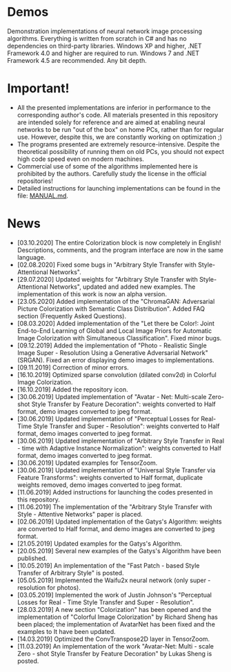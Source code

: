 # Demos
Demonstration implementations of neural network image processing algorithms. Everything is written from scratch in C# and has no dependencies on third-party libraries. Windows XP and higher, .NET Framework 4.0 and higher are required to run. Windows 7 and .NET Framework 4.5 are recommended. Any bit depth.

# Important!

* All the presented implementations are inferior in performance to the corresponding author's code. All materials presented in this repository are intended solely for reference and are aimed at enabling neural networks to be run "out of the box" on home PCs, rather than for regular use. However, despite this, we are constantly working on optimization ;)
* The programs presented are extremely resource-intensive. Despite the theoretical possibility of running them on old PCs, you should not expect high code speed even on modern machines.
* Commercial use of some of the algorithms implemented here is prohibited by the authors. Carefully study the license in the official repositories!
* Detailed instructions for launching implementations can be found in the file: [MANUAL.md](https://github.com/ColorfulSoft/StyleTransfer-Colorization-SuperResolution/blob/master/MANUAL.md).

# News

* [03.10.2020] The entire Colorization block is now completely in English! Descriptions, comments, and the program interface are now in the same language.
* [02.08.2020] Fixed some bugs in "Arbitrary Style Transfer with Style-Attentional Networks".
* [29.07.2020] Updated weights for "Arbitrary Style Transfer with Style-Attentional Networks", updated and added new examples. The implementation of this work is now an alpha version.
* [23.05.2020] Added implementation of the "ChromaGAN: Adversarial Picture Colorization with Semantic Class Distribution". Added FAQ section (Frequently Asked Questions).
* [08.03.2020] Added implementation of the "Let there be Color!: Joint End-to-End Learning of Global and Local Image Priors
for Automatic Image Colorization with Simultaneous Classification". Fixed minor bugs.
* [09.12.2019] Added the implementation of "Photo - Realistic Single Image Super - Resolution Using a Generative Adversarial Network"(SRGAN). Fixed an error displaying demo images to implementations.
* [09.11.2019] Correction of minor errors.
* [16.10.2019] Optimized sparse convolution (dilated conv2d) in Colorful Image Colorization.
* [16.10.2019] Added the repository icon.
* [30.06.2019] Updated implementation of "Avatar - Net: Multi-scale Zero-shot Style Transfer by Feature Decoration": weights converted to Half format, demo images converted to jpeg format.
* [30.06.2019] Updated implementation of "Perceptual Losses for Real-Time Style Transfer and Super - Resolution": weights converted to Half format, demo images converted to jpeg format.
* [30.06.2019] Updated implementation of "Arbitrary Style Transfer in Real - time with Adaptive Instance Normalization": weights converted to Half format, demo images converted to jpeg format.
* [30.06.2019] Updated examples for TensorZoom.
* [30.06.2019] Updated implementation of "Universal Style Transfer via Feature Transforms": weights converted to Half format, duplicate weights removed, demo images converted to jpeg format.
* [11.06.2019] Added instructions for launching the codes presented in this repository.
* [11.06.2019] The implementation of the "Arbitrary Style Transfer with Style - Attentive Networks" paper is placed.
* [02.06.2019] Updated implementation of the Gatys's Algorithm: weights are converted to Half format, and demo images are converted to jpeg format.
* [21.05.2019] Updated examples for the Gatys's Algorithm.
* [20.05.2019] Several new examples of the Gatys's Algorithm have been published.
* [10.05.2019] An implementation of the "Fast Patch - based Style Transfer of Arbitrary Style" is posted.
* [05.05.2019] Implemented the Waifu2x neural network (only super - resolution for photos).
* [03.05.2019] Implemented the work of Justin Johnson's "Perceptual Losses for Real - Time Style Transfer and Super - Resolution".
* [28.03.2019] A new section "Colorization" has been opened and the implementation of "Colorful Image Colorization" by Richard Sheng has been placed; the implementation of AvatarNet has been fixed and the examples to It have been updated.
* [14.03.2019] Optimized the ConvTranspose2D layer in TensorZoom.
* [11.03.2019] An implementation of the work "Avatar-Net: Multi - scale Zero - shot Style Transfer by Feature Decoration" by Lukas Sheng is posted.
